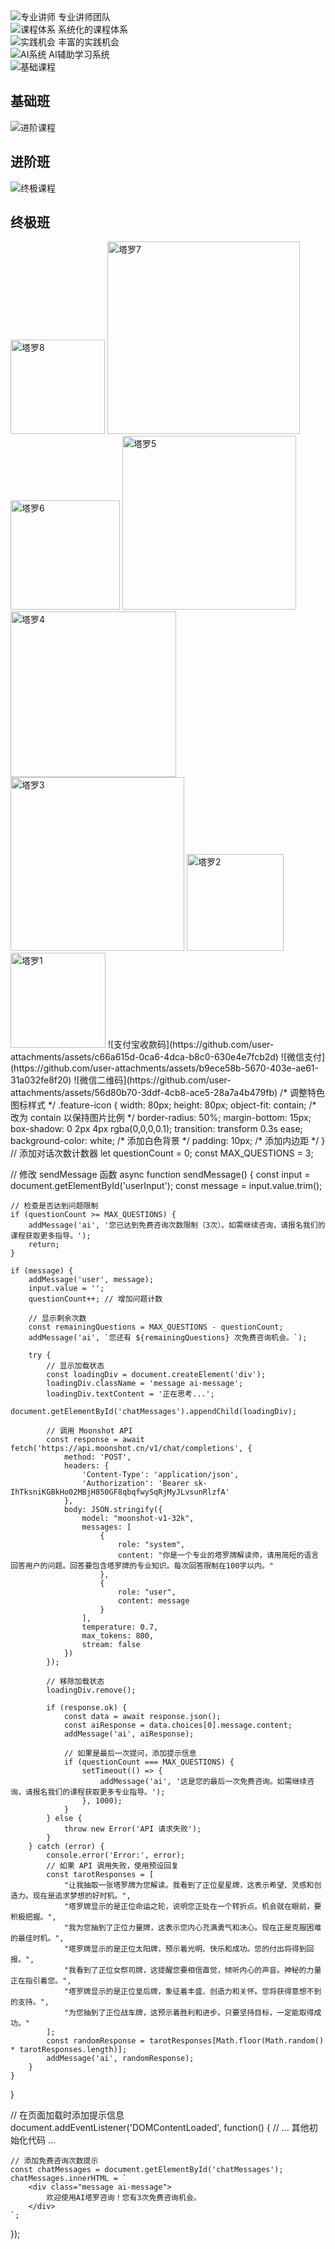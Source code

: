 <!-- 特色部分的图标 -->
<div class="features-grid">
    <div class="feature-item">
        <img src="图标/塔罗2.png" alt="专业讲师" class="feature-icon">
        <span>专业讲师团队</span>
    </div>
    <div class="feature-item">
        <img src="图标/塔罗3.png" alt="课程体系" class="feature-icon">
        <span>系统化的课程体系</span>
    </div>
    <div class="feature-item">
        <img src="图标/塔罗4.png" alt="实践机会" class="feature-icon">
        <span>丰富的实践机会</span>
    </div>
    <div class="feature-item">
        <img src="图标/塔罗5.png" alt="AI系统" class="feature-icon">
        <span>AI辅助学习系统</span>
    </div>
</div>

<!-- 课程部分的图片 -->
<!-- 基础班 -->
<div id="basic" class="course-section my-5">
    <div class="course-header">
        <img src="图标/塔罗6.png" alt="基础课程" class="course-image">
        <h2>基础班</h2>
    </div>
    <!-- ... -->
</div>

<!-- 进阶班 -->
<div id="intermediate" class="course-section my-5">
    <div class="course-header">
        <img src="图标/塔罗7.png" alt="进阶课程" class="course-image">
        <h2>进阶班</h2>
    </div>
    <!-- ... -->
</div>

<!-- 终极班 -->
<div id="advanced" class="course-section my-5">
    <div class="course-header">
        <img src="图标/塔罗8.png" alt="终极课程" class="course-image">
        <h2>终极班</h2>
    </div>
    <!-- ... -->
</div>
<img width="151" alt="塔罗8" src="https://github.com/user-attachments/assets/d07dbedf-ca5d-4317-83ca-ba4749244b91">
<img width="308" alt="塔罗7" src="https://github.com/user-attachments/assets/48ecc5c0-ffed-4af5-84b0-d58c20f56258">
<img width="175" alt="塔罗6" src="https://github.com/user-attachments/assets/8fd7bde9-3acb-4a95-9741-510ef1a9c158">
<img width="278" alt="塔罗5" src="https://github.com/user-attachments/assets/2adb72f8-5d5b-408f-a489-b68757255637">
<img width="265" alt="塔罗4" src="https://github.com/user-attachments/assets/7e85373f-7580-4d7c-a144-e43997f1a53d">
<img width="278" alt="塔罗3" src="https://github.com/user-attachments/assets/db5e72bd-43f9-401f-a388-08915dba729e">
<img width="155" alt="塔罗2" src="https://github.com/user-attachments/assets/1922eac9-0119-4e63-9483-f0fa0d3e235d">
<img width="152" alt="塔罗1" src="https://github.com/user-attachments/assets/e8b31e6a-3ce1-4b78-9a2d-27ec7a58567f">
![支付宝收款码](https://github.com/user-attachments/assets/c66a615d-0ca6-4dca-b8c0-630e4e7fcb2d)
![微信支付](https://github.com/user-attachments/assets/b9ece58b-5670-403e-ae61-31a032fe8f20)
![微信二维码](https://github.com/user-attachments/assets/56d80b70-3ddf-4cb8-ace5-28a7a4b479fb)
/* 调整特色图标样式 */
.feature-icon {
    width: 80px;
    height: 80px;
    object-fit: contain;  /* 改为 contain 以保持图片比例 */
    border-radius: 50%;
    margin-bottom: 15px;
    box-shadow: 0 2px 4px rgba(0,0,0,0.1);
    transition: transform 0.3s ease;
    background-color: white;  /* 添加白色背景 */
    padding: 10px;  /* 添加内边距 */
}
// 添加对话次数计数器
let questionCount = 0;
const MAX_QUESTIONS = 3;

// 修改 sendMessage 函数
async function sendMessage() {
    const input = document.getElementById('userInput');
    const message = input.value.trim();
    
    // 检查是否达到问题限制
    if (questionCount >= MAX_QUESTIONS) {
        addMessage('ai', '您已达到免费咨询次数限制（3次）。如需继续咨询，请报名我们的课程获取更多指导。');
        return;
    }

    if (message) {
        addMessage('user', message);
        input.value = '';
        questionCount++; // 增加问题计数

        // 显示剩余次数
        const remainingQuestions = MAX_QUESTIONS - questionCount;
        addMessage('ai', `您还有 ${remainingQuestions} 次免费咨询机会。`);
        
        try {
            // 显示加载状态
            const loadingDiv = document.createElement('div');
            loadingDiv.className = 'message ai-message';
            loadingDiv.textContent = '正在思考...';
            document.getElementById('chatMessages').appendChild(loadingDiv);
            
            // 调用 Moonshot API
            const response = await fetch('https://api.moonshot.cn/v1/chat/completions', {
                method: 'POST',
                headers: {
                    'Content-Type': 'application/json',
                    'Authorization': 'Bearer sk-IhTksniKGBkHo02MBjH850GF8qbqfwySqRjMyJLvsunRlzfA'
                },
                body: JSON.stringify({
                    model: "moonshot-v1-32k",
                    messages: [
                        {
                            role: "system",
                            content: "你是一个专业的塔罗牌解读师，请用简短的语言回答用户的问题。回答要包含塔罗牌的专业知识。每次回答限制在100字以内。"
                        },
                        {
                            role: "user",
                            content: message
                        }
                    ],
                    temperature: 0.7,
                    max_tokens: 800,
                    stream: false
                })
            });

            // 移除加载状态
            loadingDiv.remove();

            if (response.ok) {
                const data = await response.json();
                const aiResponse = data.choices[0].message.content;
                addMessage('ai', aiResponse);

                // 如果是最后一次提问，添加提示信息
                if (questionCount === MAX_QUESTIONS) {
                    setTimeout(() => {
                        addMessage('ai', '这是您的最后一次免费咨询。如需继续咨询，请报名我们的课程获取更多专业指导。');
                    }, 1000);
                }
            } else {
                throw new Error('API 请求失败');
            }
        } catch (error) {
            console.error('Error:', error);
            // 如果 API 调用失败，使用预设回复
            const tarotResponses = [
                "让我抽取一张塔罗牌为您解读。我看到了正位星星牌，这表示希望、灵感和创造力。现在是追求梦想的好时机。",
                "塔罗牌显示的是正位命运之轮，说明您正处在一个转折点。机会就在眼前，要积极把握。",
                "我为您抽到了正位力量牌，这表示您内心充满勇气和决心。现在正是克服困难的最佳时机。",
                "塔罗牌显示的是正位太阳牌，预示着光明、快乐和成功。您的付出将得到回报。",
                "我看到了正位女祭司牌，这提醒您要相信直觉，倾听内心的声音。神秘的力量正在指引着您。",
                "塔罗牌显示的是正位皇后牌，象征着丰盛、创造力和关怀。您将获得意想不到的支持。",
                "为您抽到了正位战车牌，这预示着胜利和进步。只要坚持目标，一定能取得成功。"
            ];
            const randomResponse = tarotResponses[Math.floor(Math.random() * tarotResponses.length)];
            addMessage('ai', randomResponse);
        }
    }
}

// 在页面加载时添加提示信息
document.addEventListener('DOMContentLoaded', function() {
    // ... 其他初始化代码 ...
    
    // 添加免费咨询次数提示
    const chatMessages = document.getElementById('chatMessages');
    chatMessages.innerHTML = `
        <div class="message ai-message">
            欢迎使用AI塔罗咨询！您有3次免费咨询机会。
        </div>
    `;
});

